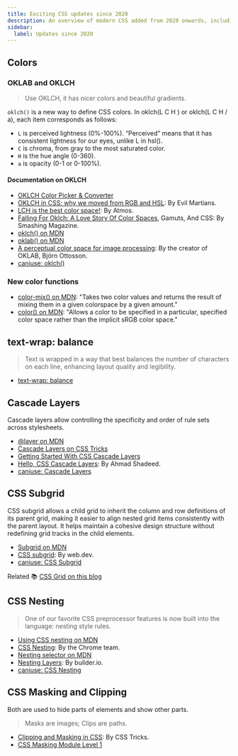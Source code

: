 ```yaml
---
title: Exciting CSS updates since 2020
description: An overview of modern CSS added from 2020 onwards, including nesting, layers and more.
sidebar:
  label: Updates since 2020
---
```


## Colors

### OKLAB and OKLCH

> Use OKLCH, it has nicer colors and beautiful gradients.

`oklch()` is a new way to define CSS colors. In oklch(L C H ) or oklch(L C H / a), each item corresponds as follows:

- `L` is perceived lightness (0%-100%). “Perceived” means that it has consistent lightness for our eyes, unlike L in hsl().
- `C` is chroma, from gray to the most saturated color.
- `H` is the hue angle (0-360).
- `a` is opacity (0-1 or 0-100%).

#### Documentation on OKLCH

- [OKLCH Color Picker & Converter](https://oklch.com/#70,0.1,296,100)
- [OKLCH in CSS: why we moved from RGB and HSL](https://evilmartians.com/chronicles/oklch-in-css-why-quit-rgb-hsl): By Evil Martians.
- [LCH is the best color space!](https://atmos.style/blog/lch-color-space): By Atmos.
- [Falling For Oklch: A Love Story Of Color Spaces](https://www.smashingmagazine.com/2023/08/oklch-color-spaces-gamuts-css/), Gamuts, And CSS: By Smashing Magazine.
- [oklch() on MDN](https://developer.mozilla.org/en-US/docs/Web/CSS/color_value/oklch)
- [oklab() on MDN](https://developer.mozilla.org/en-US/docs/Web/CSS/color_value/oklab)
- [A perceptual color space for image processing](https://bottosson.github.io/posts/oklab/): By the creator of OKLAB, Björn Ottosson.
- [caniuse: oklch()](https://caniuse.com/mdn-css_types_color_oklch)

### New color functions

- [color-mix() on MDN](https://developer.mozilla.org/en-US/docs/Web/CSS/color_value/color-mix): "Takes two color values and returns the result of mixing them in a given colorspace by a given amount."
- [color() on MDN](https://developer.mozilla.org/en-US/docs/Web/CSS/color_value/color): "Allows a color to be specified in a particular, specified color space rather than the implicit sRGB color space."

## text-wrap: balance

> Text is wrapped in a way that best balances the number of characters on each line, enhancing layout quality and legibility.

- [text-wrap: balance](https://developer.mozilla.org/en-US/docs/Web/CSS/text-wrap#balance)

## Cascade Layers

Cascade layers allow controlling the specificity and order of rule sets across stylesheets.

- [@layer on MDN](https://developer.mozilla.org/en-US/docs/Web/CSS/@layer)
- [Cascade Layers on CSS Tricks](https://css-tricks.com/css-cascade-layers/)
- [Getting Started With CSS Cascade Layers](https://www.smashingmagazine.com/2022/01/introduction-css-cascade-layers/)
- [Hello, CSS Cascade Layers](https://ishadeed.com/article/cascade-layers/): By Ahmad Shadeed.
- [caniuse: Cascade Layers](https://caniuse.com/css-cascade-layers)

## CSS Subgrid

CSS subgrid allows a child grid to inherit the column and row definitions of its parent grid, making it easier to align nested grid items consistently with the parent layout. It helps maintain a cohesive design structure without redefining grid tracks in the child elements.

- [Subgrid on MDN](https://developer.mozilla.org/en-US/docs/Web/CSS/CSS_grid_layout/Subgrid)
- [CSS subgrid](https://web.dev/articles/css-subgrid): By web.dev.
- [caniuse: CSS Subgrid](https://caniuse.com/css-subgrid)

Related 📚 [CSS Grid on this blog](/blog/css/layout/#css-grid)

## CSS Nesting

> One of our favorite CSS preprocessor features is now built into the language: nesting style rules.

- [Using CSS nesting on MDN](https://developer.mozilla.org/en-US/docs/Web/CSS/CSS_nesting/Using_CSS_nesting)
- [CSS Nesting](https://developer.chrome.com/docs/css-ui/css-nesting): By the Chrome team.
- [Nesting selector on MDN](https://developer.mozilla.org/en-US/docs/Web/CSS/Nesting_selector)
- [Nesting Layers](https://www.builder.io/blog/css-2024-nesting-layers-container-queries): By builder.io.
- [caniuse: CSS Nesting](https://caniuse.com/css-nesting)

## CSS Masking and Clipping

Both are used to hide parts of elements and show other parts.

> Masks are images; Clips are paths.

- [Clipping and Masking in CSS](https://css-tricks.com/clipping-masking-css/): By CSS Tricks.
- [CSS Masking Module Level 1](https://www.w3.org/TR/css-masking-1/?spm=a2c65.11461447.0.0.31375290nsms75)

<!-- 
## Logical properties

Block-start, block-end, inline-start, inline-end
Logical properties and values use the abstract terms block and inline to describe the direction in which they flow. The physical meaning of these terms depends on the writing mode.

<https://developer.mozilla.org/en-US/docs/Web/CSS/CSS_logical_properties_and_values>

## Hex with alpha

# RRGGBBAA - specify alpha in 8 digit 'hex' mode

color: #ff0000cc;

<https://developer.mozilla.org/en-US/docs/Web/CSS/hex-color>

## More math functions

- min()
- max()
- clamp()
- sin()
- cos()

<https://developer.mozilla.org/en-US/docs/Web/CSS/CSS_Functions/Using_CSS_math_functions>

## aspect-ratio

<https://developer.mozilla.org/en-US/docs/Web/CSS/aspect-ratio>

## Container Queries

<https://developer.mozilla.org/en-US/docs/Web/CSS/CSS_containment/Container_queries>

## Scroll snap

<https://developer.mozilla.org/en-US/docs/Web/CSS/CSS_scroll_snap>

## New Viewport Units

- Small viewport (svh/svw) : takes the address bar and the toolbar into consideration
- Large viewport (lvh/lvw) : doesn’t take the address bar and the toolbar into consideration
- Dynamic viewport (dvh/dvw) : adapts its value when the toolbars are visible or/and when they are not.

<https://web.dev/blog/viewport-units>

## Accent-color Property

<https://developer.mozilla.org/en-US/docs/Web/CSS/accent-color>

## nth-of syntax

<https://developer.chrome.com/docs/css-ui/css-nth-child-of-s>

 -->